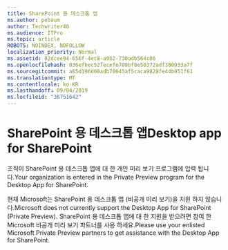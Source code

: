 ```yaml
---
title: SharePoint 용 데스크톱 앱
ms.author: pebaum
author: Techwriter40
ms.audience: ITPro
ms.topic: article
ROBOTS: NOINDEX, NOFOLLOW
localization_priority: Normal
ms.assetid: 82dcee94-656f-4ec8-a9b2-730adb564c06
ms.openlocfilehash: 036efbec52fecefe709bf8e50372adf380933a7f
ms.sourcegitcommit: a65d196d00adb70045af5caca9828fe44b951f61
ms.translationtype: MT
ms.contentlocale: ko-KR
ms.lasthandoff: 09/04/2019
ms.locfileid: "36751642"
---
```

# <a name="desktop-app-for-sharepoint"></a><span data-ttu-id="0c876-102">SharePoint 용 데스크톱 앱</span><span class="sxs-lookup"><span data-stu-id="0c876-102">Desktop app for SharePoint</span></span>

<span data-ttu-id="0c876-103">조직이 SharePoint 용 데스크톱 앱에 대 한 개인 미리 보기 프로그램에 입력 됩니다.</span><span class="sxs-lookup"><span data-stu-id="0c876-103">Your organization is entered in the Private Preview program for the Desktop App for SharePoint.</span></span>

<span data-ttu-id="0c876-104">현재 Microsoft는 SharePoint 용 데스크톱 앱 (비공개 미리 보기)을 지원 하지 않습니다.</span><span class="sxs-lookup"><span data-stu-id="0c876-104">Microsoft does not currently support the Desktop App for SharePoint (Private Preview).</span></span> <span data-ttu-id="0c876-105">SharePoint 용 데스크톱 앱에 대 한 지원을 받으려면 참여 한 Microsoft 비공개 미리 보기 파트너를 사용 하세요.</span><span class="sxs-lookup"><span data-stu-id="0c876-105">Please use your enlisted Microsoft Private Preview partners to get assistance with the Desktop App for SharePoint.</span></span>

